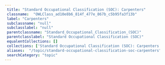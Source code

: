 ```yaml
--- 
 title: "Standard Occupational Classification (SOC): Carpenters" 
 classname:  "OWLClass_ad10e8b6_814f_477e_867b_c5b95fa3f13b" 
 label: "Carpenters" 
 subclassname: "null" 
 subclasslabel: "null" 
 parentclassname: "Standard_Occupational_Classification_(SOC)" 
 parentclasslabel: "Standard Occupational Classification (SOC)" 
 equalentCollections: [] 
 collections: ['Standard Occupational Classification (SOC): Carpenters']
 aliases:  "/topic/standard-occupational-classification-soc-carpenters"  
 searchCategory: "topic" 
---
```

